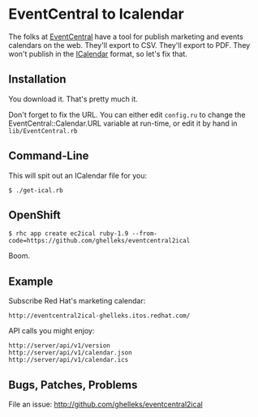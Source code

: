 # EventCentral to Icalendar

The folks at [EventCentral] have a tool for publish marketing and events
calendars on the web. They'll export to CSV. They'll export to PDF. They won't
publish in the [ICalendar] format, so let's fix that.

## Installation

You download it. That's pretty much it.

Don't forget to fix the URL. You can either edit `config.ru` to change the EventCentral::Calendar.URL variable at run-time, or edit it by hand in `lib/EventCentral.rb`

## Command-Line

This will spit out an ICalendar file for you:

~~~~~
$ ./get-ical.rb
~~~~~

## OpenShift

~~~~~
$ rhc app create ec2ical ruby-1.9 --from-code=https://github.com/ghelleks/eventcentral2ical
~~~~~

Boom.

## Example

Subscribe Red Hat's marketing calendar:

    http://eventcentral2ical-ghelleks.itos.redhat.com/

API calls you might enjoy:

    http://server/api/v1/version
    http://server/api/v1/calendar.json
    http://server/api/v1/calendar.ics

## Bugs, Patches, Problems

File an issue: http://github.com/ghelleks/eventcentral2ical

[EventCentral]: http://www.g2planet.com/solutions.php
[ICalendar]: https://tools.ietf.org/html/rfc5545
